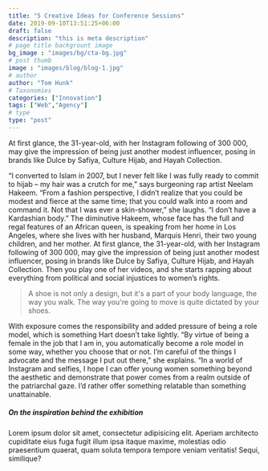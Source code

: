 ```yaml
---
title: "5 Creative Ideas for Conference Sessions"
date: 2019-09-10T13:51:25+06:00
draft: false
description: "this is meta description"
# page title backgrount image
bg_image : "images/bg/cta-bg.jpg"
# post thumb
image : "images/blog/blog-1.jpg"
# author
author: "Tom Hunk"
# Taxonomies
categories: ["Innovation"]
tags: ["Web","Agency"]
# type
type: "post"
---
```


At first glance, the 31-year-old, with her Instagram following of 300 000, may give the
impression of being just another modest influencer, posing in brands like Dulce by Safiya, Culture
Hijab, and Hayah Collection.

“I converted to Islam in 2007, but I never felt like I was fully ready to commit to hijab – my hair
was a crutch for me,” says burgeoning rap artist Neelam Hakeem. “From a fashion perspective, I didn’t
realize that you could be modest and fierce at the same time; that you could walk into a room and
command it. Not that I was ever a skin-shower,” she laughs. “I don’t have a Kardashian body.” The
diminutive Hakeem, whose face has the full and regal features of an African queen, is speaking from
her home in Los Angeles, where she lives with her husband, Marquis Henri, their two young children,
and her mother. At first glance, the 31-year-old, with her Instagram following of 300 000, may give
the impression of being just another modest influencer, posing in brands like Dulce by Safiya, Culture
Hijab, and Hayah Collection. Then you play one of her videos, and she starts rapping about everything
from political and social injustices to women’s rights.


> A shoe is not only a design, but it's a part of your body language, the way you walk. The way you're going to move is quite dictated by your shoes.

With exposure comes the responsibility and added pressure of being a role model, which is something
Hart doesn’t take lightly. “By virtue of being a female in the job that I am in, you automatically
become a role model in some way, whether you choose that or not. I’m careful of the things I advocate
and the message I put out there,” she explains. “In a world of Instagram and selfies, I hope I can
offer young women something beyond the aesthetic and demonstrate that power comes from a realm outside
of the patriarchal gaze. I’d rather offer something relatable than something unattainable.

##### On the inspiration behind the exhibition

Lorem ipsum dolor sit amet, consectetur adipisicing elit. Aperiam architecto
cupiditate eius fuga fugit illum ipsa itaque maxime, molestias odio praesentium
quaerat, quam soluta tempora tempore veniam veritatis! Sequi, similique?